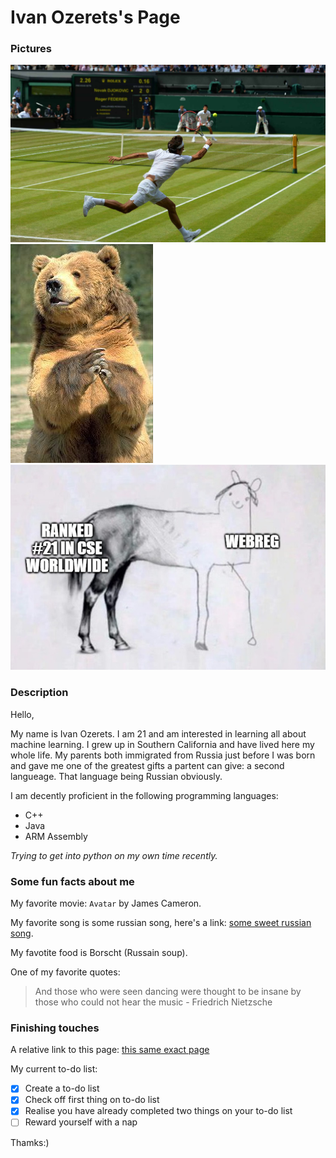 # Ivan Ozerets's Page

### Pictures

![Wimbledon](Wimbledon_04.jpg)
![Funny bear image](bear.jpg)
![meme](UCSD_funnyImage1.png)

### Description

Hello,

My name is Ivan Ozerets. I am 21 and am interested in learning all about machine learning. I grew up in Southern California and have lived here my whole life. My parents both immigrated from Russia just before I was born and gave me one of the greatest gifts a partent can give: a second langueage. That language being Russian obviously. 

I am decently proficient in the following programming languages:
- C++
- Java
- ARM Assembly

*Trying to get into python on my own time recently.*

### Some fun facts about me

My favorite movie: `Avatar` by James Cameron.

My favorite song is some russian song, here's a link: [some sweet russian song](https://www.youtube.com/watch?v=8dVtBAWbZ14).

My favotite food is Borscht (Russain soup).

One of my favorite quotes:

> And those who were seen dancing were thought to be insane by those who could not hear the music - Friedrich Nietzsche

### Finishing touches

A relative link to this page: [this same exact page](index.md)

My current to-do list:

- [X]  Create a to-do list
- [X]  Check off first thing on to-do list
- [X]  Realise you have already completed two things on your to-do list
- [ ]  Reward yourself with a nap

Thamks:)